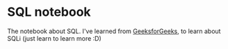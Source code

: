 # SQL notebook

The notebook about SQL. I've learned from [GeeksforGeeks](https://www.geeksforgeeks.org/sql-tutorial/), to learn about SQLi (just learn to learn more :D)
